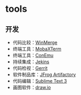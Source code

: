 # tools

## 开发
- 代码比较：[WinMerge](https://winmerge.org/)
- 终端工具：[MobaXTerm](https://mobaxterm.mobatek.net/)
- 终端工具：[ConEmu]()
- 持续集成：[Jekins](https://jenkins.io/zh/)
- 代码检视：[Gerrit](https://www.gerritcodereview.com/)
- 软件制品库：[JFrog Artifactory](https://jfrog.com/)
- 代码编辑：[Sublime Text 3]()
- 画图软件：[draw.io](draw.io)
